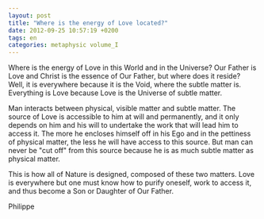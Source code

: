 ```yaml
---
layout: post
title: "Where is the energy of Love located?"
date: 2012-09-25 10:57:19 +0200
tags: en
categories: metaphysic volume_I
---
```

Where is the energy of Love in this World and in the Universe? Our Father is Love and Christ is the essence of Our Father, but where does it reside? Well, it is everywhere because it is the Void, where the subtle matter is. Everything is Love because Love is the Universe of subtle matter.

Man interacts between physical, visible matter and subtle matter. The source of Love is accessible to him at will and permanently, and it only depends on him and his will to undertake the work that will lead him to access it. The more he encloses himself off in his Ego and in the pettiness of physical matter, the less he will have access to this source. But man can never be "cut off" from this source because he is as much subtle matter as physical matter.

This is how all of Nature is designed, composed of these two matters. Love is everywhere but one must know how to purify oneself, work to access it, and thus become a Son or Daughter of Our Father.

Philippe

<!-- 
This work is licensed under the terms of the Creative Commons Attribution - Non-Commercial 4.0 International License.
-->
